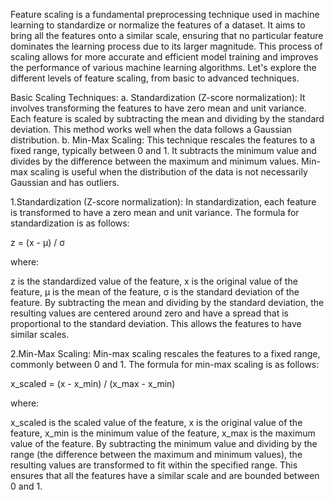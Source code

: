 Feature scaling is a fundamental preprocessing technique used in machine learning to standardize or normalize the features of a dataset. It aims to bring all the features onto a similar scale, ensuring that no particular feature dominates the learning process due to its larger magnitude. This process of scaling allows for more accurate and efficient model training and improves the performance of various machine learning algorithms. Let's explore the different levels of feature scaling, from basic to advanced techniques.

Basic Scaling Techniques:
a. Standardization (Z-score normalization): It involves transforming the features to have zero mean and unit variance. Each feature is scaled by subtracting the mean and dividing by the standard deviation. This method works well when the data follows a Gaussian distribution.
b. Min-Max Scaling: This technique rescales the features to a fixed range, typically between 0 and 1. It subtracts the minimum value and divides by the difference between the maximum and minimum values. Min-max scaling is useful when the distribution of the data is not necessarily Gaussian and has outliers.

1.Standardization (Z-score normalization):
In standardization, each feature is transformed to have a zero mean and unit variance. The formula for standardization is as follows:

z = (x - μ) / σ

where:

z is the standardized value of the feature,
x is the original value of the feature,
μ is the mean of the feature,
σ is the standard deviation of the feature.
By subtracting the mean and dividing by the standard deviation, the resulting values are centered around zero and have a spread that is proportional to the standard deviation. This allows the features to have similar scales.

2.Min-Max Scaling:
Min-max scaling rescales the features to a fixed range, commonly between 0 and 1. The formula for min-max scaling is as follows:

x_scaled = (x - x_min) / (x_max - x_min)

where:

x_scaled is the scaled value of the feature,
x is the original value of the feature,
x_min is the minimum value of the feature,
x_max is the maximum value of the feature.
By subtracting the minimum value and dividing by the range (the difference between the maximum and minimum values), the resulting values are transformed to fit within the specified range. This ensures that all the features have a similar scale and are bounded between 0 and 1.

